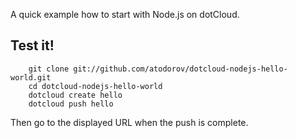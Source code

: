 A quick example how to start with Node.js on dotCloud.


Test it!
--------

        git clone git://github.com/atodorov/dotcloud-nodejs-hello-world.git
        cd dotcloud-nodejs-hello-world
        dotcloud create hello
        dotcloud push hello

Then go to the displayed URL when the push is complete.

